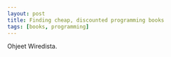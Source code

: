 ```yaml
---
layout: post
title: Finding cheap, discounted programming books
tags: [books, programming]
---
```


Ohjeet Wiredista.